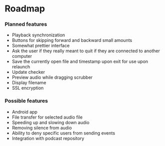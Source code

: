 # Roadmap
### Planned features
* Playback synchronization
* Buttons for skipping forward and backward small amounts
* Somewhat prettier interface
* Ask the user if they really meant to quit if they are connected to another computer
* Save the currently open file and timestamp upon exit for use upon relaunch
* Update checker
* Preview audio while dragging scrubber
* Display filename
* SSL encryption

### Possible features
* Android app
* File transfer for selected audio file
* Speeding up and slowing down audio
* Removing silence from audio
* Ability to deny specific users from sending events
* Integration with podcast repository